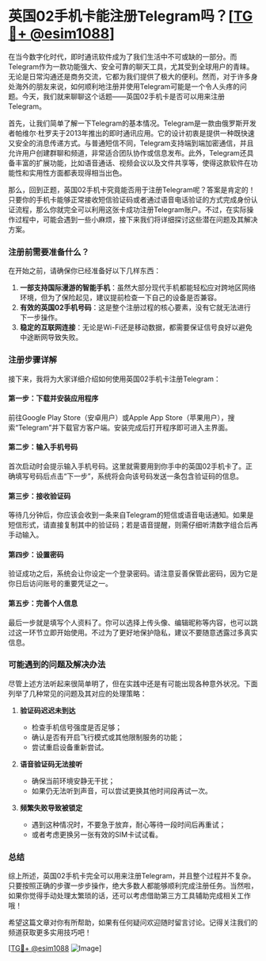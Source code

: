 # 英国02手机卡能注册Telegram吗？[[TG💪+ @esim1088](https://t.me/s/esim1088)]

在当今数字化时代，即时通讯软件成为了我们生活中不可或缺的一部分。而Telegram作为一款功能强大、安全可靠的聊天工具，尤其受到全球用户的青睐。无论是日常沟通还是商务交流，它都为我们提供了极大的便利。然而，对于许多身处海外的朋友来说，如何顺利地注册并使用Telegram可能是一个令人头疼的问题。今天，我们就来聊聊这个话题——英国02手机卡是否可以用来注册Telegram。

首先，让我们简单了解一下Telegram的基本情况。Telegram是一款由俄罗斯开发者帕维尔·杜罗夫于2013年推出的即时通讯应用。它的设计初衷是提供一种既快速又安全的消息传递方式。与普通短信不同，Telegram支持端到端加密通信，并且允许用户创建群聊和频道，非常适合团队协作或信息发布。此外，Telegram还具备丰富的扩展功能，比如语音通话、视频会议以及文件共享等，使得这款软件在功能性和实用性方面都表现得相当出色。

那么，回到正题，英国02手机卡究竟能否用于注册Telegram呢？答案是肯定的！只要你的手机卡能够正常接收短信验证码或者通过语音电话验证的方式完成身份认证流程，那么你就完全可以利用这张卡成功注册Telegram账户。不过，在实际操作过程中，可能会遇到一些小麻烦，接下来我们将详细探讨这些潜在问题及其解决方案。

### 注册前需要准备什么？

在开始之前，请确保你已经准备好以下几样东西：
1. **一部支持国际漫游的智能手机**：虽然大部分现代手机都能轻松应对跨地区网络环境，但为了保险起见，建议提前检查一下自己的设备是否兼容。
2. **有效的英国02手机号码**：这是整个注册过程的核心要素，没有它就无法进行下一步操作。
3. **稳定的互联网连接**：无论是Wi-Fi还是移动数据，都需要保证信号良好以避免中途断网导致失败。

### 注册步骤详解

接下来，我将为大家详细介绍如何使用英国02手机卡注册Telegram：

#### 第一步：下载并安装应用程序
前往Google Play Store（安卓用户）或Apple App Store（苹果用户），搜索“Telegram”并下载官方客户端。安装完成后打开程序即可进入主界面。

#### 第二步：输入手机号码
首次启动时会提示输入手机号码。这里就需要用到你手中的英国02手机卡了。正确填写号码后点击“下一步”，系统将会向该号码发送一条包含验证码的信息。

#### 第三步：接收验证码
等待几分钟后，你应该会收到一条来自Telegram的短信或语音电话通知。如果是短信形式，请直接复制其中的验证码；若是语音提醒，则需仔细听清数字组合后再手动输入。

#### 第四步：设置密码
验证成功之后，系统会让你设定一个登录密码。请注意妥善保管此密码，因为它是你日后访问账号的重要凭证之一。

#### 第五步：完善个人信息
最后一步就是填写个人资料了。你可以选择上传头像、编辑昵称等内容，也可以跳过这一环节立即开始使用。不过为了更好地保护隐私，建议不要随意透露过多真实信息。

### 可能遇到的问题及解决办法

尽管上述方法听起来很简单明了，但在实践中还是有可能出现各种意外状况。下面列举了几种常见的问题及其对应的处理策略：

1. **验证码迟迟未到达**
   - 检查手机信号强度是否足够；
   - 确认是否有开启飞行模式或其他限制服务的功能；
   - 尝试重启设备重新尝试。

2. **语音验证码无法接听**
   - 确保当前环境安静无干扰；
   - 如果仍无法听到声音，可以尝试更换其他时间段再试一次。

3. **频繁失败导致被锁定**
   - 遇到这种情况时，不要急于放弃，耐心等待一段时间后再重试；
   - 或者考虑更换另一张有效的SIM卡试试看。

### 总结

综上所述，英国02手机卡完全可以用来注册Telegram，并且整个过程并不复杂。只要按照正确的步骤一步步操作，绝大多数人都能够顺利完成注册任务。当然啦，如果你觉得手动处理太繁琐的话，还可以考虑借助第三方工具辅助完成相关工作哦！

希望这篇文章对你有所帮助，如果有任何疑问欢迎随时留言讨论。记得关注我们的频道获取更多实用技巧吧！

[[TG💪+ @esim1088](https://t.me/s/esim1088) ![Image](https://i.postimg.cc/4NQfJmqS/Snipaste-2025-05-13-00-14-12.png)]